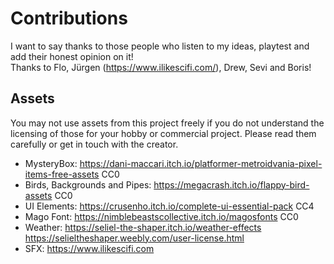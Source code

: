 # Contributions

I want to say thanks to those people who listen to my ideas, playtest and add their honest opinion on it!  
Thanks to Flo, Jürgen (https://www.ilikescifi.com/), Drew, Sevi and Boris!

## Assets

You may not use assets from this project freely if you do not understand the licensing of those for your hobby or commercial project. Please read them carefully or get in touch with the creator.

- MysteryBox: https://dani-maccari.itch.io/platformer-metroidvania-pixel-items-free-assets CC0
- Birds, Backgrounds and Pipes: https://megacrash.itch.io/flappy-bird-assets CC0
- UI Elements: https://crusenho.itch.io/complete-ui-essential-pack CC4
- Mago Font: https://nimblebeastscollective.itch.io/magosfonts CC0
- Weather: https://seliel-the-shaper.itch.io/weather-effects https://selieltheshaper.weebly.com/user-license.html
- SFX: https://www.ilikescifi.com
